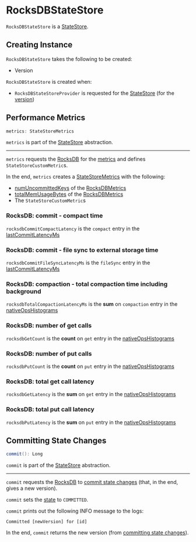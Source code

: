 # RocksDBStateStore

`RocksDBStateStore` is a [StateStore](StateStore.md).

## Creating Instance

`RocksDBStateStore` takes the following to be created:

* <span id="lastVersion"> Version

`RocksDBStateStore` is created when:

* `RocksDBStateStoreProvider` is requested for the [StateStore](RocksDBStateStoreProvider.md#getStore) (for the [version](#version))

## <span id="metrics"> Performance Metrics

```scala
metrics: StateStoreMetrics
```

`metrics` is part of the [StateStore](StateStore.md#metrics) abstraction.

---

`metrics` requests the [RocksDB](RocksDBStateStoreProvider.md#rocksDB) for the [metrics](RocksDB.md#metrics) and defines `StateStoreCustomMetric`s.

In the end, `metrics` creates a [StateStoreMetrics](StateStoreMetrics.md) with the following:

* [numUncommittedKeys](RocksDBMetrics.md#numUncommittedKeys) of the [RocksDBMetrics](RocksDBMetrics.md)
* [totalMemUsageBytes](RocksDBMetrics.md#totalMemUsageBytes) of the [RocksDBMetrics](RocksDBMetrics.md)
* The `StateStoreCustomMetric`s

### <span id="rocksdbCommitCompactLatency"><span id="CUSTOM_METRIC_COMMIT_COMPACT_TIME"> RocksDB: commit - compact time

`rocksdbCommitCompactLatency` is the `compact` entry in the [lastCommitLatencyMs](RocksDBMetrics.md#lastCommitLatencyMs)

### <span id="rocksdbCommitFileSyncLatencyMs"><span id="CUSTOM_METRIC_FILESYNC_TIME"><span id="fileSync"> RocksDB: commit - file sync to external storage time

`rocksdbCommitFileSyncLatencyMs` is the `fileSync` entry in the [lastCommitLatencyMs](RocksDBMetrics.md#lastCommitLatencyMs)

### <span id="rocksdbTotalCompactionLatencyMs"><span id="CUSTOM_METRIC_TOTAL_COMPACT_TIME"> RocksDB: compaction - total compaction time including background

`rocksdbTotalCompactionLatencyMs` is the **sum** on `compaction` entry in the [nativeOpsHistograms](RocksDBMetrics.md#nativeOpsHistograms)

### <span id="rocksdbGetCount"><span id="CUSTOM_METRIC_GET_COUNT"> RocksDB: number of get calls

`rocksdbGetCount` is the **count** on `get` entry in the [nativeOpsHistograms](RocksDBMetrics.md#nativeOpsHistograms)

### <span id="rocksdbPutCount"><span id="CUSTOM_METRIC_PUT_COUNT"> RocksDB: number of put calls

`rocksdbPutCount` is the **count** on `put` entry in the [nativeOpsHistograms](RocksDBMetrics.md#nativeOpsHistograms)

### <span id="rocksdbGetLatency"><span id="CUSTOM_METRIC_GET_TIME"> RocksDB: total get call latency

`rocksdbGetLatency` is the **sum** on `get` entry in the [nativeOpsHistograms](RocksDBMetrics.md#nativeOpsHistograms)

### <span id="rocksdbPutLatency"><span id="CUSTOM_METRIC_PUT_TIME"> RocksDB: total put call latency

`rocksdbPutLatency` is the **sum** on `put` entry in the [nativeOpsHistograms](RocksDBMetrics.md#nativeOpsHistograms)

## <span id="commit"> Committing State Changes

```scala
commit(): Long
```

`commit` is part of the [StateStore](StateStore.md#commit) abstraction.

---

`commit` requests the [RocksDB](RocksDBStateStoreProvider.md#rocksDB) to [commit state changes](RocksDB.md#commit) (that, in the end, gives a new version).

`commit` sets the [state](#state) to `COMMITTED`.

`commit` prints out the following INFO message to the logs:

```text
Committed [newVersion] for [id]
```

In the end, `commit` returns the new version (from [committing state changes](RocksDB.md#commit)).
